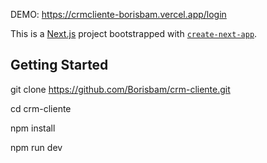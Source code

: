 DEMO: https://crmcliente-borisbam.vercel.app/login

This is a [Next.js](https://nextjs.org/) project bootstrapped with [`create-next-app`](https://github.com/vercel/next.js/tree/canary/packages/create-next-app).

## Getting Started

git clone https://github.com/Borisbam/crm-cliente.git

cd crm-cliente

npm install

npm run dev
